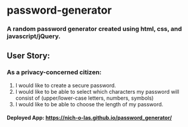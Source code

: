 # password-generator

### A random password generator created using html, css, and javascript/jQuery. 

## User Story: 
### As a privacy-concerned citizen: 
1. I would like to create a secure password.
2. I would like to be able to select which characters my password will consist of (upper/lower-case letters, numbers, symbols)
3. I would like to be able to choose the length of my password.

#### Deployed App: https://nich-o-las.github.io/password_generator/
